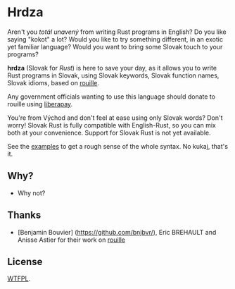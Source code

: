 # Hrdza

Aren't you _totál unavený_ from writing Rust programs in English? Do you like saying
"kokot" a lot? Would you like to try something different, in an exotic yet familiar language? 
Would you want to bring some Slovak touch to your
programs?

**hrdza** (Slovak for _Rust_) is here to save your day, as it allows you to
write Rust programs in Slovak, using Slovak keywords, Slovak function names,
Slovak idioms, based on [rouille](https://github.com/bnjbvr/rouille).

Any government officials wanting to use this language should donate to rouille
using [liberapay](https://liberapay.com/bnjbvr/).

You're from Východ and don't feel at ease using only Slovak words? Don't worry!
Slovak Rust is fully compatible with English-Rust, so you can mix both at your
convenience. Support for Slovak Rust is not yet available.

See the [examples](./examples/src/main.rs) to get a rough sense of the whole
syntax. No kukaj, that's it.

## Why?

- Why not?

## Thanks

- [Benjamin Bouvier] (https://github.com/bnjbvr/), Eric BREHAULT and Anisse Astier for their work on [rouille](https://github.com/bnjbvr/rouille)

## License

[WTFPL](http://www.wtfpl.net/).

